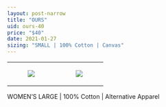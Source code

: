 ```yaml
---
layout: post-narrow
title: "OURS"
uid: ours-40
price: "$40"
date: 2021-01-27
sizing: "SMALL | 100% Cotton | Canvas"
---
```




<table style="width:100%;"><tr><td style="vertical-align:top;">
      <figure class="tmblr-full" data-orig-height="2048" data-orig-width="1365" data-orig-src="https://concertshirts.netlify.app/shirts/0248/0248-01.jpg"><img src="https://64.media.tumblr.com/3c7639cb8cafda7a46c1c73b1f386378/99929ae850c6a171-25/s540x810/5262707f1bb73e59f70bc65901014896f59c925c.jpg" data-orig-height="2048" data-orig-width="1365" data-orig-src="https://concertshirts.netlify.app/shirts/0248/0248-01.jpg"/></figure></td>
    <td style="vertical-align:top;">
      <figure class="tmblr-full" data-orig-height="2048" data-orig-width="1365" data-orig-src="https://concertshirts.netlify.app/shirts/0248/0248-02.jpg"><img src="https://64.media.tumblr.com/6be0c61400334dd48fcfb401a0853d0e/99929ae850c6a171-08/s540x810/34cd07f14fca1d272e725322444c0e5087888eed.jpg" data-orig-height="2048" data-orig-width="1365" data-orig-src="https://concertshirts.netlify.app/shirts/0248/0248-02.jpg"/></figure></td>
  </tr></table><p>
  WOMEN&rsquo;S LARGE | 100% Cotton | Alternative Apparel
</p>
